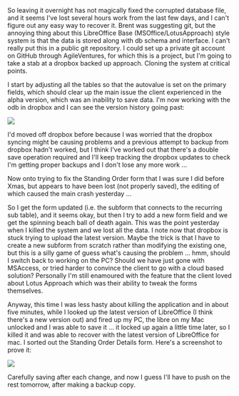 So leaving it overnight has not magically fixed the corrupted database file, and it seems I've lost several hours work from the last few days, and I can't figure out any easy way to recover it.  Brent was suggesting git, but the annoying thing about this LibreOffice Base (MSOffice/LotusApproach) style system is that the data is stored along with db schema and interface.  I can't really put this in a public git repository.  I could set up a private git account on GitHub through AgileVentures, for which this is a project, but I'm going to take a stab at a dropbox backed up approach.  Cloning the system at critical points.

I start by adjusting all the tables so that the autovalue is set on the primary fields, which should clear up the main issue the client experienced in the alpha version, which was an inability to save data.  I'm now working with the odb in dropbox and I can see the version history going past:

![](https://dl.dropbox.com/s/4imbyibc39ilidm/Screenshot%202018-01-04%2010.00.23.png?dl=0)

I'd moved off dropbox before because I was worried that the dropbox syncing might be causing problems and a previous attempt to backup from dropbox hadn't worked, but I think I've worked out that there's a double save operation required and I'll keep tracking the dropbox updates to check I'm getting proper backups and I don't lose any more work ...

Now onto trying to fix the Standing Order form that I was sure I did before Xmas, but appears to have been lost (not properly saved), the editing of which caused the main crash yesterday ...

So I get the form updated (i.e. the subform that connects to the recurring sub table), and it seems okay, but then I try to add a new form field and we get the spinning beach ball of death again.  This was the point yesterday when I killed the system and we lost all the data.  I note now that dropbox is stuck trying to upload the latest version.  Maybe the trick is that I have to create a new subform from scratch rather than modifying the existing one, but this is a silly game of guess what's causing the problem ... hmm, should I switch back to working on the PC?  Should we have just gone with MSAccess, or tried harder to convince the client to go with a cloud based solution?  Personally I'm still enamoured with the feature that the client loved about Lotus Approach which was their ability to tweak the forms themselves.

Anyway, this time I was less hasty about killing the application and in about five minutes, while I looked up the latest version of LibreOffice (I think there's a new version out) and fired up my PC, the libre on my Mac unlocked and I was able to save it ... it locked up again a little time later, so I killed it and was able to recover with the latest version of LibreOffice for mac.  I sorted out the Standing Order Details form.  Here's a screenshot to prove it:

![](https://dl.dropbox.com/s/ve6vacheeuz4a69/Screenshot%202018-01-04%2011.58.33.png?dl=0)

Carefully saving after each change, and now I guess I'll have to push on the rest tomorrow, after making a backup copy.
